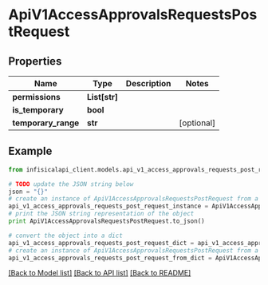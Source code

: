 # ApiV1AccessApprovalsRequestsPostRequest


## Properties
Name | Type | Description | Notes
------------ | ------------- | ------------- | -------------
**permissions** | **List[str]** |  | 
**is_temporary** | **bool** |  | 
**temporary_range** | **str** |  | [optional] 

## Example

```python
from infisicalapi_client.models.api_v1_access_approvals_requests_post_request import ApiV1AccessApprovalsRequestsPostRequest

# TODO update the JSON string below
json = "{}"
# create an instance of ApiV1AccessApprovalsRequestsPostRequest from a JSON string
api_v1_access_approvals_requests_post_request_instance = ApiV1AccessApprovalsRequestsPostRequest.from_json(json)
# print the JSON string representation of the object
print ApiV1AccessApprovalsRequestsPostRequest.to_json()

# convert the object into a dict
api_v1_access_approvals_requests_post_request_dict = api_v1_access_approvals_requests_post_request_instance.to_dict()
# create an instance of ApiV1AccessApprovalsRequestsPostRequest from a dict
api_v1_access_approvals_requests_post_request_from_dict = ApiV1AccessApprovalsRequestsPostRequest.from_dict(api_v1_access_approvals_requests_post_request_dict)
```
[[Back to Model list]](../README.md#documentation-for-models) [[Back to API list]](../README.md#documentation-for-api-endpoints) [[Back to README]](../README.md)


